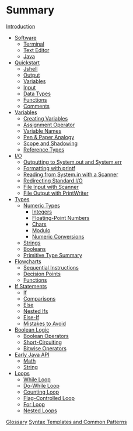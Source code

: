 # Summary

[Introduction](./intro.md)

- [Software](./software.md)
    - [Terminal](./software/terminal.md)
    - [Text Editor](./software/text_editor.md)
    - [Java](./software/java.md)
- [Quickstart](./quickstart.md)
    - [Jshell](./quickstart/jshell.md)
    - [Output](./quickstart/output.md)
    - [Variables](./quickstart/variables.md)
    - [Input](./quickstart/input.md)
    - [Data Types](./quickstart/data_types.md)
    - [Functions](./quickstart/functions.md)
    - [Comments](./quickstart/comments.md)
- [Variables](./variables.md)
    - [Creating Variables](./variables/creating_variables.md)
    - [Assignment Operator](./variables/assignment.md)
    - [Variable Names](./variables/names.md)
    - [Pen & Paper Analogy](./variables/paper.md)
    - [Scope and Shadowing](./variables/scope.md)
    - [Reference Types]()
- [I/O](./io.md)
    - [Outputting to System.out and System.err]()
    - [Formatting with printf](./io/printf.md)
    - [Reading from System.in with a Scanner]()
    - [Redirecting Standard I/O]()
    - [File Input with Scanner]()
    - [File Output with PrintWriter]()
- [Types](./types.md)
    - [Numeric Types](./types/numeric.md)
        - [Integers](./types/numeric/integers.md)
        - [Floating-Point Numbers](./types/numeric/floats.md)
        - [Chars](./types/numeric/chars.md)
        - [Modulo](./types/numeric/modulo.md)
        - [Numeric Conversions](./types/numeric/conversions.md)
    - [Strings](./types/strings.md)
    - [Booleans](./types/booleans.md)
    - [Primitive Type Summary](./types/primitives.md)
- [Flowcharts](./flowcharts.md)
    - [Sequential Instructions](./flowcharts/sequential.md)
    - [Decision Points](./flowcharts/decisions.md)
    - [Functions]()
- [If Statements](./if.md)
    - [If](./if/if.md)
    - [Comparisons](./if/comparisons.md)
    - [Else](./if/else.md)
    - [Nested Ifs](./if/nested.md)
    - [Else-If](./if/else_if.md)
    - [Mistakes to Avoid](./if/mistakes.md)
- [Boolean Logic](./boolean.md)
    - [Boolean Operators](./boolean/operators.md)
    - [Short-Circuiting](./boolean/short-circuit.md)
    - [Bitwise Operators]()
- [Early Java API](./early_api.md)
    - [Math](./early_api/math.md)
    - [String](./early_api/string.md)
- [Loops](./loops.md)
    - [While Loop](./loops/while.md)
    - [Do-While Loop](./loops/do.md)
    - [Counting Loop](./loops/counting.md)
    - [Flag-Controlled Loop](./loops/flag.md)
    - [For Loop](./loops/for.md)
    - [Nested Loops]()

[Glossary]()
[Syntax Templates and Common Patterns](./templates.md)
